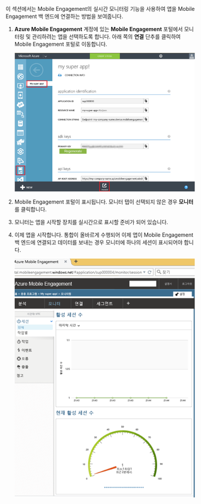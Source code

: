이 섹션에서는 Mobile Engagement의 실시간 모니터링 기능을 사용하여 앱을 Mobile Engagement 백 엔드에 연결하는 방법을 보여줍니다.

1. **Azure Mobile Engagement** 계정에 있는 **Mobile Engagement** 포털에서 모니터링 및 관리하려는 앱을 선택하도록 합니다. 아래 쪽의 **연결** 단추를 클릭하여 Mobile Engagement 포털로 이동합니다. 
   
     ![](./media/mobile-engagement-connect-app-with-monitor/engage-button.png)
2. Mobile Engagement 포털이 표시됩니다. 모니터 탭이 선택되지 않은 경우 **모니터**를 클릭합니다.
3. 모니터는 앱을 시작할 장치를 실시간으로 표시할 준비가 되어 있습니다.
4. 이제 앱을 시작합니다. 통합이 올바르게 수행되어 이제 앱이 Mobile Engagement 백 엔드에 연결되고 데이터를 보내는 경우 모니터에 하나의 세션이 표시되어야 합니다.
   
     ![](./media/mobile-engagement-connect-app-with-monitor/monitor.png)

<!---HONumber=AcomDC_0615_2016-->